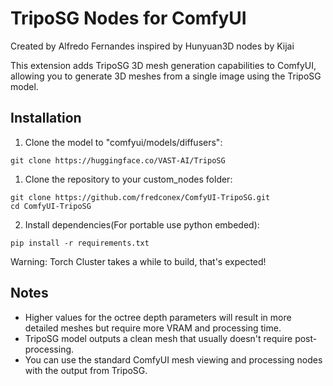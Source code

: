 # TripoSG Nodes for ComfyUI
Created by Alfredo Fernandes inspired by Hunyuan3D nodes by Kijai

This extension adds TripoSG 3D mesh generation capabilities to ComfyUI, allowing you to generate 3D meshes from a single image using the TripoSG model.

## Installation

1. Clone the model to "comfyui/models/diffusers":
  ```
  git clone https://huggingface.co/VAST-AI/TripoSG
  ```
1. Clone the repository to your custom_nodes folder:
  ```
  git clone https://github.com/fredconex/ComfyUI-TripoSG.git
  cd ComfyUI-TripoSG
  ```
2. Install dependencies(For portable use python embeded):
  ```
  pip install -r requirements.txt
  ```
Warning: Torch Cluster takes a while to build, that's expected!

## Notes

- Higher values for the octree depth parameters will result in more detailed meshes but require more VRAM and processing time.
- TripoSG model outputs a clean mesh that usually doesn't require post-processing.
- You can use the standard ComfyUI mesh viewing and processing nodes with the output from TripoSG. 
